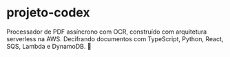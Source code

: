 # projeto-codex
Processador de PDF assíncrono com OCR, construído com arquitetura serverless na AWS. Decifrando documentos com TypeScript, Python, React, SQS, Lambda e DynamoDB. 📜
